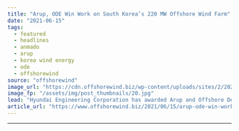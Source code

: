 ```yaml
---
title: "Arup, ODE Win Work on South Korea’s 220 MW Offshore Wind Farm"
date: "2021-06-15"
tags: 
  - featured
  - headlines
  - anmado
  - arup
  - korea wind energy
  - ode
  - offshorewind
source: "offshorewind"
image_url: "https://cdn.offshorewind.biz/wp-content/uploads/sites/2/2021/06/15115504/Anmado-OWF_-c-Korea-Wind-Energy.jpg"
image_fp: "/assets/img/post_thumbnails/20.jpg"
lead: "Hyundai Engineering Corporation has awarded Arup and Offshore Design Engineering (ODE) with an Owner’s"
article_url: "https://www.offshorewind.biz/2021/06/15/arup-ode-win-work-on-south-koreas-220-mw-offshore-wind-farm/"
---
```


---
